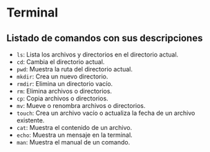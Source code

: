 # Terminal

## Listado de comandos con sus descripciones

- `ls`: Lista los archivos y directorios en el directorio actual.
- `cd`: Cambia el directorio actual.
- `pwd`: Muestra la ruta del directorio actual.
- `mkdir`: Crea un nuevo directorio.
- `rmdir`: Elimina un directorio vacío.
- `rm`: Elimina archivos o directorios.
- `cp`: Copia archivos o directorios.
- `mv`: Mueve o renombra archivos o directorios.
- `touch`: Crea un archivo vacío o actualiza la fecha de un archivo existente.
- `cat`: Muestra el contenido de un archivo.
- `echo`: Muestra un mensaje en la terminal.
- `man`: Muestra el manual de un comando.
